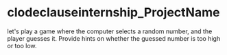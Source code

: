 # clodeclauseinternship_ProjectName
let's play a game where the computer selects a random number, and the player
guesses it. Provide hints on whether the guessed number is too high or too low.
